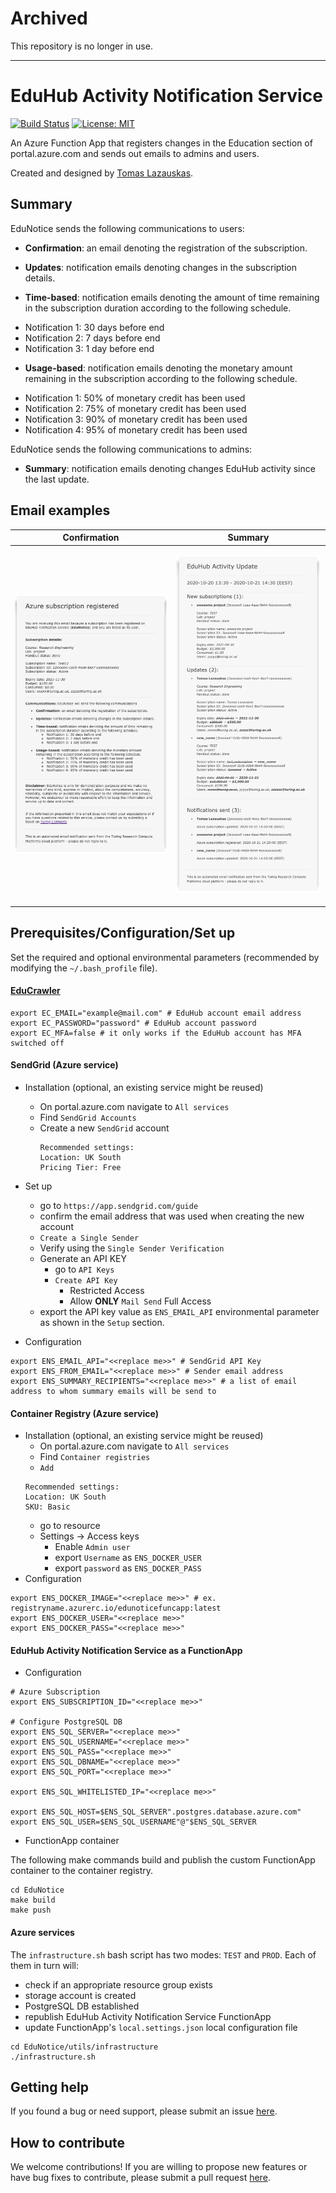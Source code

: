 # Archived

This repository is no longer in use.

---

# EduHub Activity Notification Service

[![Build Status](https://travis-ci.com/alan-turing-institute/EduNotice.svg?branch=main)](https://travis-ci.org/alan-turing-institute/EduNotice) [![License: MIT](https://img.shields.io/badge/License-MIT-yellow.svg)](https://opensource.org/licenses/MIT)

An Azure Function App that registers changes in the Education section of portal.azure.com and sends out emails to admins and users.

Created and designed by <a href="https://github.com/tomaslaz">Tomas Lazauskas</a>.

## Summary

EduNotice sends the following communications to users:

* **Confirmation**: an email denoting the registration of the subscription.

* **Updates**: notification emails denoting changes in the subscription details.

* **Time-based**: notification emails denoting the amount of time remaining in the subscription duration according to the following schedule.
 - Notification 1: 30 days before end
 - Notification 2: 7 days before end
 - Notification 3: 1 day before end


* **Usage-based**: notification emails denoting the monetary amount remaining in the subscription according to the following schedule.
 - Notification 1: 50% of monetary credit has been used
 - Notification 2: 75% of monetary credit has been used
 - Notification 3: 90% of monetary credit has been used
 - Notification 4: 95% of monetary credit has been used

EduNotice sends the following communications to admins:

* **Summary**: notification emails denoting changes EduHub activity since the last update.

## Email examples

| Confirmation | Summary |
|---|---|
| <p align="left"><img src="media/email_examples/confirmation.png" width="350"></p> | <p align="left"><img src="media/email_examples/summary.png" width="350"></p>|

## Prerequisites/Configuration/Set up

Set the required and optional environmental parameters (recommended by modifying the `~/.bash_profile` file).

#### [EduCrawler](https://github.com/alan-turing-institute/EduCrawler)

```{bash}
export EC_EMAIL="example@mail.com" # EduHub account email address
export EC_PASSWORD="password" # EduHub account password
export EC_MFA=false # it only works if the EduHub account has MFA switched off
```

#### SendGrid (Azure service)

- Installation (optional, an existing service might be reused)
    - On portal.azure.com navigate to `All services`
    - Find `SendGrid Accounts`
    - Create a new `SendGrid` account
      ```
      Recommended settings:
      Location: UK South
      Pricing Tier: Free
      ```
- Set up
  - go to `https://app.sendgrid.com/guide`
  - confirm the email address that was used when creating the new account
  - `Create a Single Sender`
  - Verify using the `Single Sender Verification`
  - Generate an API KEY
    - go to `API Keys`
    - `Create API Key`
      - Restricted Access
      - Allow **ONLY** `Mail Send` Full Access
  - export the API key value as `ENS_EMAIL_API` environmental parameter as shown in the `Setup` section.

- Configuration
```{bash}
export ENS_EMAIL_API="<<replace me>>" # SendGrid API Key
export ENS_FROM_EMAIL="<<replace me>>" # Sender email address
export ENS_SUMMARY_RECIPIENTS="<<replace me>>" # a list of email address to whom summary emails will be send to
```

#### Container Registry (Azure service)

- Installation (optional, an existing service might be reused)
  - On portal.azure.com navigate to `All services`
  - Find `Container registries`
  - `Add`
  ```
  Recommended settings:
  Location: UK South
  SKU: Basic
  ```
  - go to resource
  - Settings -> Access keys
    - Enable `Admin user`
    - export `Username` as `ENS_DOCKER_USER`
    - export `password` as `ENS_DOCKER_PASS`
- Configuration
```{bash}
export ENS_DOCKER_IMAGE="<<replace me>>" # ex. registryname.azurerc.io/edunoticefuncapp:latest
export ENS_DOCKER_USER="<<replace me>>"
export ENS_DOCKER_PASS="<<replace me>>"
```

#### EduHub Activity Notification Service as a FunctionApp

- Configuration

```{bash}
# Azure Subscription
export ENS_SUBSCRIPTION_ID="<<replace me>>"

# Configure PostgreSQL DB
export ENS_SQL_SERVER="<<replace me>>"
export ENS_SQL_USERNAME="<<replace me>>"
export ENS_SQL_PASS="<<replace me>>"
export ENS_SQL_DBNAME="<<replace me>>"
export ENS_SQL_PORT="<<replace me>>"

export ENS_SQL_WHITELISTED_IP="<<replace me>>"

export ENS_SQL_HOST=$ENS_SQL_SERVER".postgres.database.azure.com"
export ENS_SQL_USER=$ENS_SQL_USERNAME"@"$ENS_SQL_SERVER
```
- FunctionApp container

The following make commands build and publish the custom FunctionApp container to the container registry.

```{bash}
cd EduNotice
make build
make push
```

#### Azure services

The `infrastructure.sh` bash script has two modes: `TEST` and `PROD`. Each of them in turn will:

- check if an appropriate resource group exists
- storage account is created
- PostgreSQL DB established
- republish EduHub Activity Notification Service FunctionApp
- update FunctionApp's `local.settings.json` local configuration file

```{bash}
cd EduNotice/utils/infrastructure
./infrastructure.sh
```

## Getting help
If you found a bug or need support, please submit an issue [here](https://github.com/alan-turing-institute/EduNotice/issues/new).

## How to contribute
We welcome contributions! If you are willing to propose new features or have bug fixes to contribute, please submit a pull request [here](https://github.com/alan-turing-institute/EduNotice/pulls).
